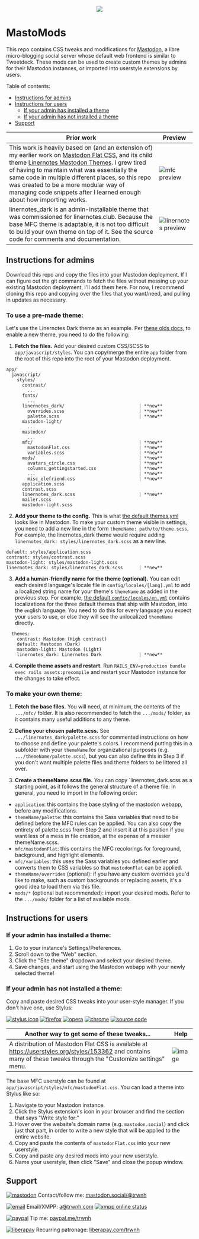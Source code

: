 <p align="center"><img src="https://i.imgur.com/lfe9Emp.png" align="center"></p>

# MastoMods

This repo contains CSS tweaks and modifications for [Mastodon](https://joinmastodon.org), a libre micro-blogging social server whose default web frontend is similar to Tweetdeck. These mods can be used to create custom themes by admins for their Mastodon instances, or imported into userstyle extensions by users.

Table of contents:

- [Instructions for admins](https://github.com/trwnh/mastomods#instructions-for-admins)
- [Instructions for users](https://github.com/trwnh/mastomods#instructions-for-users)
  - [If your admin has installed a theme](https://github.com/trwnh/mastomods#if-your-admin-has-installed-a-theme)
  - [If your admin has not installed a theme](https://github.com/trwnh/mastomods#if-your-admin-has-not-installed-a-theme)
- [Support](https://github.com/trwnh/mastomods#support)

| Prior work                                                                                                                                                                                                                                                                                                                                                                                                                                                                       | Preview                                                                                                                                    |
| -------------------------------------------------------------------------------------------------------------------------------------------------------------------------------------------------------------------------------------------------------------------------------------------------------------------------------------------------------------------------------------------------------------------------------------------------------------------------------- | ------------------------------------------------------------------------------------------------------------------------------------------ |
| This work is heavily based on (and an extension of) my earlier work on [Mastodon Flat CSS](https://github.com/trwnh/mastodon-flat-css), and its child theme [Linernotes Mastodon Themes](https://github.com/trwnh/linernotes_mastodon_themes). I grew tired of having to maintain what was essentially the same code in multiple different places, so this repo was created to be a more modular way of managing code snippets after I learned enough about how importing works. | ![mfc preview](https://raw.githubusercontent.com/trwnh/mastodon-flat-css/master/mfc.png)                                                   |
| linernotes_dark is an admin-installable theme that was commissioned for linernotes.club. Because the base MFC theme is adaptable, it is not too difficult to build your own theme on top of it. See the source code for comments and documentation.                                                                                                                                                                                                                              | ![linernotes preview](https://raw.githubusercontent.com/trwnh/mastomods/master/app/javascript/styles/.PREVIEWS/themes/linernotes_dark.png) |

## Instructions for admins

Download this repo and copy the files into your Mastodon deployment. If I can figure out the git commands to fetch the files without messing up your existing Mastodon deployment, I'll add them here. For now, I recommend cloning this repo and copying over the files that you want/need, and pulling in updates as necessary.

### To use a pre-made theme:

Let's use the Linernotes Dark theme as an example. Per [these olds docs](https://github.com/tootsuite/documentation/blob/master/Running-Mastodon/Customizing.md), to enable a new theme, you need to do the following:

1. **Fetch the files.** Add your desired custom CSS/SCSS to `app/javascript/styles`. You can copy/merge the entire `app` folder from the root of this repo into the root of your Mastodon deployment.

```
app/
  javascript/
    styles/
      contrast/
        ...
      fonts/
        ...
      linernotes_dark/                            | **new**
        overrides.scss                            | **new**
        palette.scss                              | **new**
      mastodon-light/
        ...
      mastodon/
        ...
      mfc/                                        | **new**
        mastodonFlat.css                          | **new**
        variables.scss                            | **new**
      mods/                                       | **new**
        avatars_circle.css                        | **new**
        columns_gettingstarted.css                | **new**
        ...                                       | **new**
        misc_elefriend.css                        | **new**
      application.scss
      contrast.scss
      linernotes_dark.scss                        | **new**
      mailer.scss
      mastodon-light.scss
```

2. **Add your theme to the config.** This is what [the default themes.yml](https://github.com/tootsuite/mastodon/blob/master/config/themes.yml) looks like in Mastodon. To make your custom theme visible in settings, you need to add a new line in the form `themeName: path/to/theme.scss`. For example, the linernotes_dark theme would require adding `linernotes_dark: styles/linernotes_dark.scss` as a new line.

```
default: styles/application.scss
contrast: styles/contrast.scss
mastodon-light: styles/mastodon-light.scss
linernotes_dark: styles/linernotes_dark.scss      | **new**
```

3. **Add a human-friendly name for the theme (optional).** You can edit each desired language's locale file in `config/locales/[lang].yml` to add a localized string name for your theme's `themeName` as added in the previous step. For example, [the default `config/locales/en.yml`](https://github.com/tootsuite/mastodon/blob/041ff5fa9a45f7b8d1048a05a35611622b6f5fdb/config/locales/en.yml#L942-L945) contains localizations for the three default themes that ship with Mastodon, into the `en`glish language. You need to do this for every language you expect your users to use, or else they will see the unlocalized `themeName` directly.

```
  themes:
    contrast: Mastodon (High contrast)
    default: Mastodon (Dark)
    mastodon-light: Mastodon (Light)
    linernotes_dark: Linernotes Dark              | **new**
```

4. **Compile theme assets and restart.** Run `RAILS_ENV=production bundle exec rails assets:precompile` and restart your Mastodon instance for the changes to take effect.

### To make your own theme:

1. **Fetch the base files.** You will need, at minimum, the contents of the `.../mfc/` folder. It is also recommended to fetch the `.../mods/` folder, as it contains many useful additions to any theme.

2. **Define your chosen palette.scss.** See `.../linernotes_dark/palette.scss` for commented instructions on how to choose and define your palette's colors. I recommend putting this in a subfolder with your `themeName` for organizational purposes (e.g. `.../themeName/palette.scss`), but you can also define this in Step 3 if you don't want multiple palette files and theme folders to be littered all over.

3. **Create a themeName.scss file.** You can copy `linernotes_dark.scss as a starting point, as it follows the general structure of a theme file. In general, you need to import in the following order:

- `application`: this contains the base styling of the mastodon webapp, before any modifications.
- `themeName/palette`: this contains the Sass variables that need to be defined before the MFC rules can be applied. You can also copy the entirety of palette.scss from Step 2 and insert it at this position if you want less of a mess in file creation, at the expense of a messier themeName.scss.
- `mfc/mastodonFlat`: this contains the MFC recolorings for foreground, background, and highlight elements.
- `mfc/variables`: this uses the Sass variables you defined earlier and converts them to CSS variables so that `mastodonFlat` can be applied.
- `themeName/overrides` (optional): if you have any custom overrides you'd like to make, such as custom backgrounds or replacing assets, it's a good idea to load them via this file.
- `mods/*` (optional but recommended): import your desired mods. Refer to the `.../mods/` folder for a list of available mods.

## Instructions for users

### If your admin has installed a theme:

1. Go to your instance's Settings/Preferences.
2. Scroll down to the "Web" section.
3. Click the "Site theme" dropdown and select your desired theme.
4. Save changes, and start using the Mastodon webapp with your newly selected theme!

### If your admin has not installed a theme:

Copy and paste desired CSS tweaks into your user-style manager. If you don't have one, use Stylus:

[![stylus icon](https://addons.cdn.mozilla.net/user-media/addon_icons/814/814814-64.png)](https://add0n.com/stylus.html)
[![firefox](https://static.filehorse.com/icons-mac/browsers-and-plugins/firefox-icon-32.png)](https://addons.mozilla.org/en-US/firefox/addon/styl-us/)
[![opera](https://static.filehorse.com/icons-mac/browsers-and-plugins/opera-icon-32.png)](https://addons.opera.com/en/extensions/details/stylus/)
[![chrome](https://static.filehorse.com/icons/browsers-and-plugins/google-chrome-icon-32.png)](https://chrome.google.com/webstore/detail/stylus/clngdbkpkpeebahjckkjfobafhncgmne)
[![source code](https://github.githubassets.com/favicon.ico)](https://github.com/openstyles/stylus/)

| Another way to get some of these tweaks...                                                                                                                        | Help                                      |
| ----------------------------------------------------------------------------------------------------------------------------------------------------------------- | ----------------------------------------- |
| A distribution of Mastodon Flat CSS is available at https://userstyles.org/styles/153362 and contains many of these tweaks through the "Customize settings" menu. | ![image](https://i.imgur.com/5FpYwlQ.png) |

The base MFC userstyle can be found at `app/javascript/styles/mfc/mastodonFlat.css`. You can load a theme into Stylus like so:

1. Navigate to your Mastodon instance.
2. Click the Stylus extension's icon in your browser and find the section that says "Write style for:"
3. Hover over the website's domain name (e.g. `mastodon.social`) and click just that part, in order to write a new style that will be applied to the entire website.
4. Copy and paste the contents of `mastodonFlat.css` into your new userstyle.
5. Copy and paste any desired mods into your new userstyle.
6. Name your userstyle, then click "Save" and close the popup window.

## Support

[![mastodon](https://i.imgur.com/ahOT5QI.png)](https://mastodon.social/@trwnh) Contact/follow me: [mastodon.social/@trwnh](https://mastodon.social/@trwnh)

[![email](https://cdn0.iconfinder.com/data/icons/woocons1/Mail.png)](mailto:a@trwnh.com) Email/XMPP: a@trwnh.com
[![xmpp online status](http://trwnh.com:5280/status_alt/a)](xmpp:a@trwnh.com)

[![paypal](https://encrypted-tbn0.gstatic.com/images?q=tbn:ANd9GcRGOZY1FoaRFdYzeDvRKK3aFHmPnFYMmgd8K3UuZhab-exTZfCc4g)](https://paypal.me/trwnh) Tip me: [paypal.me/trwnh](https://paypal.me/trwnh)

[![liberapay](https://i.imgur.com/B8RZn2y.png)](https://liberapay.com/trwnh) Recurring patronage: [liberapay.com/trwnh](https://liberapay.com/trwnh)
